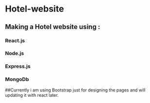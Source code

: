 # Hotel-website
## Making a Hotel website using :
  ### React.js
  ### Node.js
  ### Express.js
  ### MongoDb
##Currently i am using Bootstrap just for designing the pages and will updating it with react later.
